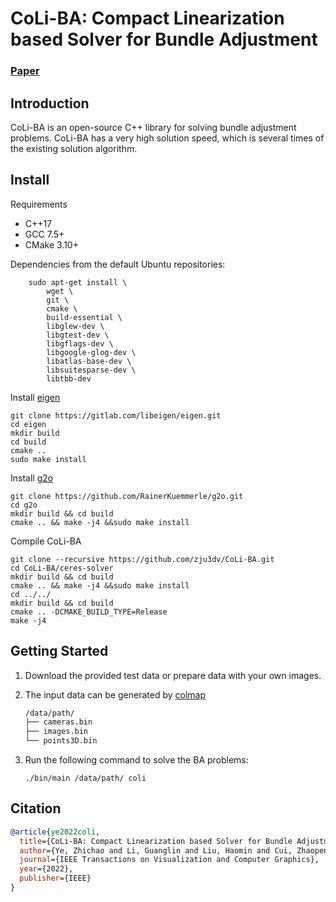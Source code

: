 # CoLi-BA: Compact Linearization based Solver for Bundle Adjustment

### [Paper](https://ieeexplore.ieee.org/abstract/document/9873988)

## Introduction

CoLi-BA is an open-source C++ library for solving bundle adjustment problems. 
CoLi-BA has a very high solution speed, which is several times of the existing solution algorithm.

## Install

Requirements
+ C++17
+ GCC 7.5+
+ CMake 3.10+ 

Dependencies from the default Ubuntu repositories:
```shell
    sudo apt-get install \
        wget \
        git \
        cmake \
        build-essential \
        libglew-dev \
        libgtest-dev \
        libgflags-dev \
        libgoogle-glog-dev \
        libatlas-base-dev \
        libsuitesparse-dev \
        libtbb-dev
```
Install [eigen](https://gitlab.com/libeigen/eigen.git)
```shell
git clone https://gitlab.com/libeigen/eigen.git
cd eigen
mkdir build 
cd build
cmake .. 
sudo make install 
```

Install [g2o](https://github.com/RainerKuemmerle/g2o)
```shell
git clone https://github.com/RainerKuemmerle/g2o.git
cd g2o
mkdir build && cd build
cmake .. && make -j4 &&sudo make install 
```

Compile CoLi-BA
```shell
git clone --recursive https://github.com/zju3dv/CoLi-BA.git
cd CoLi-BA/ceres-solver
mkdir build && cd build
cmake .. && make -j4 &&sudo make install
cd ../../
mkdir build && cd build
cmake .. -DCMAKE_BUILD_TYPE=Release
make -j4
```

## Getting Started

1. Download the provided test data or prepare data with your own images.

2. The input data can be generated by [colmap](https://github.com/colmap/colmap)

    ```bash
    /data/path/
    ├── cameras.bin
    ├── images.bin
    └── points3D.bin
    ```


3. Run the following command to solve the BA problems:
    ```
    ./bin/main /data/path/ coli
    ```

## Citation
```bibtex
@article{ye2022coli,
  title={CoLi-BA: Compact Linearization based Solver for Bundle Adjustment},
  author={Ye, Zhichao and Li, Guanglin and Liu, Haomin and Cui, Zhaopeng and Bao, Hujun and Zhang, Guofeng},
  journal={IEEE Transactions on Visualization and Computer Graphics},
  year={2022},
  publisher={IEEE}
}
```